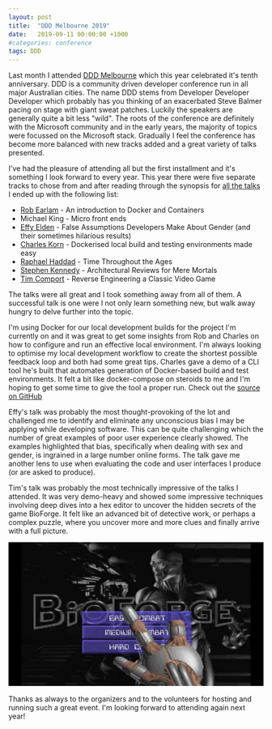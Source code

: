 ```yaml
---
layout: post
title:  "DDD Melbourne 2019"
date:   2019-09-11 00:00:00 +1000
#categories: conference
tags: DDD
---
```


Last month I attended [DDD Melbourne](https://www.dddmelbourne.com/) which this year celebrated it's tenth anniversary. DDD is a community driven developer conference run in all major Australian cities. The name DDD stems from Developer Developer Developer which probably has you thinking of an exacerbated Steve Balmer pacing on stage with giant sweat patches. Luckily the speakers are generally quite a bit less "wild". The roots of the conference are definitely with the Microsoft community and in the early years, the majority of topics were focussed on the Microsoft stack. Gradually I feel the conference has become more balanced with new tracks added and a great variety of talks presented.

I've had the pleasure of attending all but the first installment and it's something I look forward to every year. This year there were five separate tracks to chose from and after reading through the synopsis for [all the talks](https://www.dddmelbourne.com/agenda) I ended up with the following list:

 - [Rob Earlam](https://twitter.com/RobEarlam) - An introduction to Docker and Containers
 - Michael King - Micro front ends
 - [Effy Elden](https://twitter.com/ineffyble) - False Assumptions Developers Make About Gender (and their sometimes hilarious results)
 - [Charles Korn](https://charleskorn.com/) - Dockerised local build and testing environments made easy
 - [Raphael Haddad](https://twitter.com/RaphHaddadAus) - Time Throughout the Ages
 - [Stephen Kennedy](https://twitter.com/DevEnable) - Architectural Reviews for Mere Mortals
 - [Tim Comport](https://twitter.com/timcomport) - Reverse Engineering a Classic Video Game

The talks were all great and I took something away from all of them. A successful talk is one were I not only learn something new, but walk away hungry to delve further into the topic.

I'm using Docker for our local development builds for the project I'm currently on and it was great to get some insights from Rob and Charles on how to configure and run an effective local environment. I'm always looking to optimise my local development workflow to create the shortest possible feedback loop and both had some great tips. Charles gave a demo of a CLI tool he's built that automates generation of Docker-based build and test environments. It felt a bit like docker-compose on steroids to me and I'm hoping to get some time to give the tool a proper run. Check out the [source on GitHub](https://github.com/charleskorn/batect) 

Effy's talk was probably the most thought-provoking of the lot and challenged me to identify and eliminate any unconscious bias I may be applying while developing software. This can be quite challenging which the number of great examples of poor user experience clearly showed. The examples highlighted that bias, specifically when dealing with sex and gender, is ingrained in a large number online forms. The talk gave me another lens to use when evaluating the code and user interfaces I produce (or are asked to produce).

Tim's talk was probably the most technically impressive of the talks I attended. It was very demo-heavy and showed some impressive techniques involving deep dives into a hex editor to uncover the hidden secrets of the game BioForge. It felt like an advanced bit of detective work, or perhaps a complex puzzle, where you uncover more and more clues and finally arrive with a full picture. 

![BioForge](/assets/images/bioforge.jpg)

Thanks as always to the organizers and to the volunteers for hosting and running such a great event. I'm looking forward to attending again next year!
